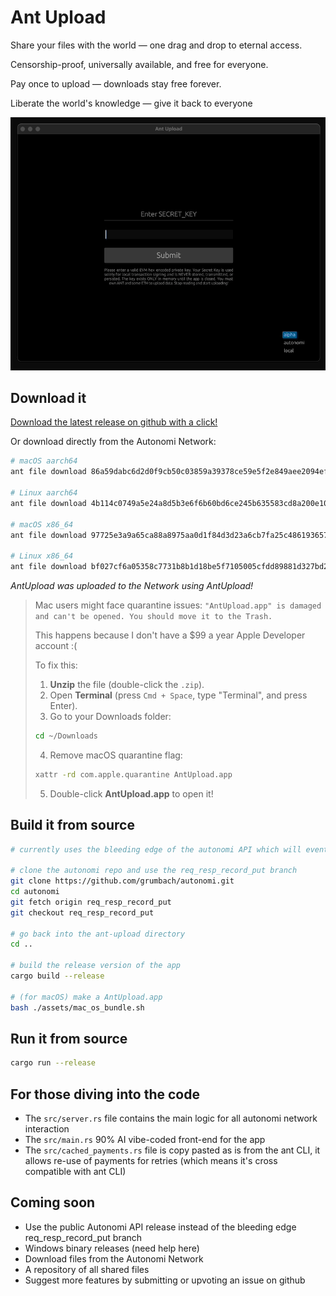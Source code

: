# Ant Upload

Share your files with the world — one drag and drop to eternal access.

Censorship-proof, universally available, and free for everyone.

Pay once to upload — downloads stay free forever.

Liberate the world's knowledge — give it back to everyone

![Ant Upload](./assets/ant_upload.gif)

## Download it

[Download the latest release on github with a click!](https://github.com/grumbach/ant_upload/releases/latest) 

Or download directly from the Autonomi Network:

```bash
# macOS aarch64
ant file download 86a59dabc6d2d0f9cb50c03859a39378ce59e5f2e849aee2094eff641b21d438 AntUpload-aarch64-apple-darwin.zip

# Linux aarch64
ant file download 4b114c0749a5e24a8d5b3e6f6b60bd6ce245b635583cd8a200e10c5385d2b9d2 AntUpload-aarch64-unknown-linux-musl.zip

# macOS x86_64 
ant file download 97725e3a9a65ca88a8975aa0d1f84d3d23a6cb7fa25c4861936574e0b180a217 AntUpload-x86_64-apple-darwin.zip

# Linux x86_64
ant file download bf027cf6a05358c7731b8b1d18be5f7105005cfdd89881d327bd2e3b4a3d11d5 AntUpload-x86_64-unknown-linux-musl.zip
```

*AntUpload was uploaded to the Network using AntUpload!*

> Mac users might face quarantine issues: `"AntUpload.app" is damaged and can't be opened. You should move it to the Trash.`
>
> This happens because I don't have a $99 a year Apple Developer account :(
>
> To fix this:
> 1. **Unzip** the file (double-click the `.zip`).
> 2. Open **Terminal** (press `Cmd + Space`, type "Terminal", and press Enter).
> 3. Go to your Downloads folder:
>   ```bash
>   cd ~/Downloads
>   ```
> 4. Remove macOS quarantine flag:
>   ```bash
>   xattr -rd com.apple.quarantine AntUpload.app
>   ```
> 5. Double-click **AntUpload.app** to open it!

## Build it from source

```bash
# currently uses the bleeding edge of the autonomi API which will eventually be released but for avant-garde users here's a how to guide

# clone the autonomi repo and use the req_resp_record_put branch
git clone https://github.com/grumbach/autonomi.git 
cd autonomi
git fetch origin req_resp_record_put 
git checkout req_resp_record_put

# go back into the ant-upload directory
cd ..

# build the release version of the app
cargo build --release

# (for macOS) make a AntUpload.app
bash ./assets/mac_os_bundle.sh
```

## Run it from source

```bash
cargo run --release
```

## For those diving into the code

- The `src/server.rs` file contains the main logic for all autonomi network interaction
- The `src/main.rs` 90% AI vibe-coded front-end for the app
- The `src/cached_payments.rs` file is copy pasted as is from the ant CLI, it allows re-use of payments for retries (which means it's cross compatible with ant CLI)

## Coming soon

- Use the public Autonomi API release instead of the bleeding edge req_resp_record_put branch
- Windows binary releases (need help here)
- Download files from the Autonomi Network
- A repository of all shared files
- Suggest more features by submitting or upvoting an issue on github
